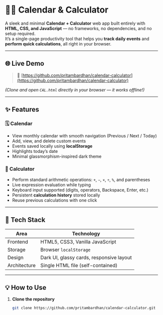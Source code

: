 # 🧮📅 Calendar & Calculator

A sleek and minimal **Calendar + Calculator** web app built entirely with **HTML, CSS, and JavaScript** — no frameworks, no dependencies, and no setup required.  
It’s a single-page productivity tool that helps you **track daily events** and **perform quick calculations**, all right in your browser.

---

## 🌐 Live Demo  
> 🔗 [https://github.com/pritambardhan/calendar-calculator](https://github.com/pritambardhan/calendar-calculator)

*(Clone and open `CAL.html` directly in your browser — it works offline!)*

---

## ✨ Features

### 🗓️ Calendar
- View monthly calendar with smooth navigation (Previous / Next / Today)
- Add, view, and delete custom events
- Events saved locally using **localStorage**
- Highlights today’s date
- Minimal glassmorphism-inspired dark theme

### 🔢 Calculator
- Perform standard arithmetic operations: `+`, `−`, `×`, `÷`, `%`, and parentheses  
- Live expression evaluation while typing  
- Keyboard input supported (digits, operators, Backspace, Enter, etc.)  
- Persistent **calculation history** stored locally  
- Reuse previous calculations with one click

---

## 🧠 Tech Stack

| Area | Technology |
|------|-------------|
| Frontend | HTML5, CSS3, Vanilla JavaScript |
| Storage | Browser `localStorage` |
| Design | Dark UI, glassy cards, responsive layout |
| Architecture | Single HTML file (self-contained) |

---

## 💡 How to Use

1. **Clone the repository**
   ```bash
   git clone https://github.com/pritambardhan/calendar-calculator.git
